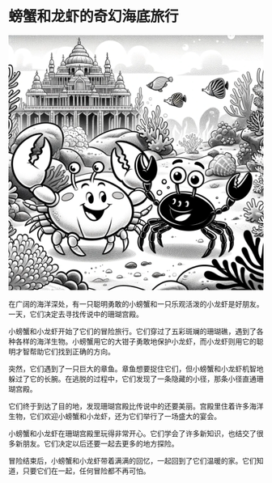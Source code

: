 # 螃蟹和龙虾的奇幻海底旅行

![](./story-img/other-01.png)

在广阔的海洋深处，有一只聪明勇敢的小螃蟹和一只乐观活泼的小龙虾是好朋友。一天，它们决定去寻找传说中的珊瑚宫殿。

小螃蟹和小龙虾开始了它们的冒险旅行。它们穿过了五彩斑斓的珊瑚礁，遇到了各种各样的海洋生物。小螃蟹用它的大钳子勇敢地保护小龙虾，而小龙虾则用它的聪明才智帮助它们找到正确的方向。

突然，它们遇到了一只巨大的章鱼。章鱼想要捉住它们，但小螃蟹和小龙虾机智地躲过了它的长腕。在逃脱的过程中，它们发现了一条隐藏的小径，那条小径直通珊瑚宫殿。

它们终于到达了目的地，发现珊瑚宫殿比传说中的还要美丽。宫殿里住着许多海洋生物，它们欢迎小螃蟹和小龙虾，还为它们举行了一场盛大的宴会。

小螃蟹和小龙虾在珊瑚宫殿里玩得非常开心。它们学会了许多新知识，也结交了很多新朋友。它们决定以后还要一起去更多的地方探险。

冒险结束后，小螃蟹和小龙虾带着满满的回忆，一起回到了它们温暖的家。它们知道，只要它们在一起，任何冒险都不再可怕。

